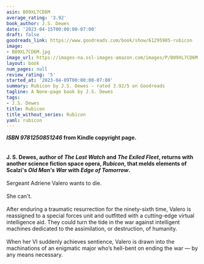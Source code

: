```yaml
---
asin: B09XL7CD6M
average_rating: '3.92'
book_author: J.S. Dewes
date: '2023-04-15T00:00:00-07:00'
draft: false
goodreads_link: https://www.goodreads.com/book/show/61295985-rubicon
image:
- B09XL7CD6M.jpg
image_url: https://images-na.ssl-images-amazon.com/images/P/B09XL7CD6M.01._SCLZZZZZZZ.jpg
layout: book
num_pages: null
review_rating: '5'
started_at: '2023-04-09T00:00:00-07:00'
summary: Rubicon by J.S. Dewes - rated 3.92/5 on Goodreads
tagline: A None-page book by J.S. Dewes
tags:
- J.S. Dewes
title: Rubicon
title_without_series: Rubicon
yaml: rubicon
---
```


<b><i>ISBN 9781250851246</i> from Kindle copyright page.</b><br /><br /><br /><b>J. S. Dewes, author of <i>The Last Watch</i> and <i>The Exiled Fleet</i>, returns with another science fiction space opera, <i>Rubicon</i>, that melds elements of Scalzi's <i>Old Man's War</i> with <i>Edge of Tomorrow</i>.</b><br /><br />Sergeant Adriene Valero wants to die.<br /><br />She can't.<br /><br />After enduring a traumatic resurrection for the ninety-sixth time, Valero is reassigned to a special forces unit and outfitted with a cutting-edge virtual intelligence aid. They could turn the tide in the war against intelligent machines dedicated to the assimilation, or destruction, of humanity.<br /><br />When her VI suddenly achieves sentience, Valero is drawn into the machinations of an enigmatic major who’s hell-bent on ending the war — by any means necessary.